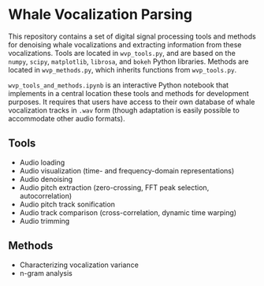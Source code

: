 # Whale Vocalization Parsing

This repository contains a set of digital signal processing tools and methods for denoising whale vocalizations and extracting information from these vocalizations. Tools are located in `wvp_tools.py`, and are based on the `numpy`, `scipy`, `matplotlib`, `librosa`, and `bokeh` Python libraries. Methods are located in `wvp_methods.py`, which inherits functions from `wvp_tools.py`.

`wvp_tools_and_methods.ipynb` is an interactive Python notebook that implements in a central location these tools and methods for development purposes. It requires that users have access to their own database of whale vocalization tracks in `.wav` form (though adaptation is easily possible to accommodate other audio formats).

## Tools

* Audio loading
* Audio visualization (time- and frequency-domain representations)
* Audio denoising
* Audio pitch extraction (zero-crossing, FFT peak selection, autocorrelation)
* Audio pitch track sonification
* Audio track comparison (cross-correlation, dynamic time warping)
* Audio trimming

## Methods

* Characterizing vocalization variance
* n-gram analysis
